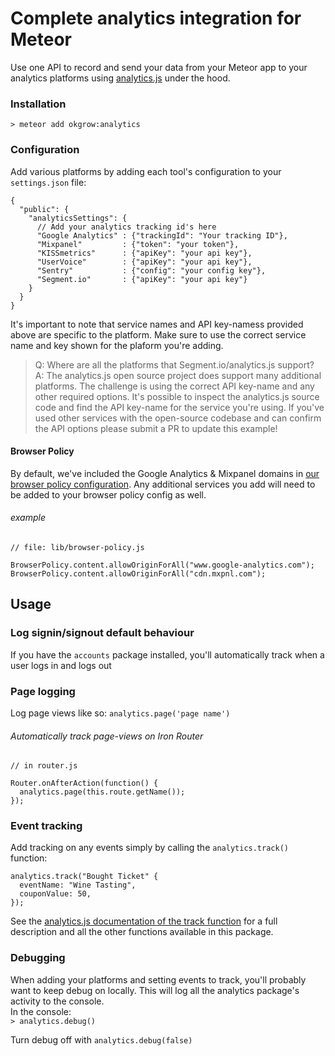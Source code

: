 # Complete analytics integration for Meteor
Use one API to record and send your data from your Meteor app to your analytics platforms using [analytics.js](https://segment.com/docs/libraries/analytics.js/) under the hood. 

### Installation

`> meteor add okgrow:analytics`

### Configuration

Add various platforms by adding each tool's configuration to your `settings.json` file:

```
{
  "public": {
    "analyticsSettings": {
      // Add your analytics tracking id's here
      "Google Analytics" : {"trackingId": "Your tracking ID"},
      "Mixpanel"         : {"token": "your token"},
      "KISSmetrics"      : {"apiKey": "your api key"},
      "UserVoice"        : {"apiKey": "your api key"},
      "Sentry"           : {"config": "your config key"},
      "Segment.io"       : {"apiKey": "your api key"}
    }
  }
}
```

It's important to note that service names and API key-namess provided above are specific to the platform. Make sure to use the correct service name and key shown for the plaform you're adding.

> Q: Where are all the platforms that Segment.io/analytics.js support?  
A: The analytics.js open source project does support many additional platforms. The challenge is using the correct API key-name and any other required options. It's possible to inspect the analytics.js source code and find the API key-name for the service you're using. If you've used other services with the open-source codebase and can confirm the API options please submit a PR to update this example! 

#### Browser Policy

By default, we've included the Google Analytics & Mixpanel domains in [our browser policy configuration](https://atmospherejs.com/meteor/browser-policy). Any additional services you add will need to be added to your browser policy config as well.

###### example
```
// file: lib/browser-policy.js

BrowserPolicy.content.allowOriginForAll("www.google-analytics.com");
BrowserPolicy.content.allowOriginForAll("cdn.mxpnl.com");
```

## Usage

### Log signin/signout default behaviour

If you have the `accounts` package installed, you'll automatically track when a user logs in and logs out

### Page logging

Log page views like so: `analytics.page('page name')`

###### Automatically track page-views on Iron Router

```
// in router.js

Router.onAfterAction(function() {
  analytics.page(this.route.getName());
});
```

### Event tracking

Add tracking on any events simply by calling the `analytics.track()` function:

```
analytics.track("Bought Ticket" {
  eventName: "Wine Tasting",
  couponValue: 50,
});
```

See the [analytics.js documentation of the track function](https://segment.com/docs/libraries/analytics.js/#track) for a full description and all the other functions available in this package.

### Debugging

When adding your platforms and setting events to track, you'll probably want to keep debug on locally. This will log all the analytics package's activity to the console.  
In the console:  
`> analytics.debug()`

Turn debug off with `analytics.debug(false)`
